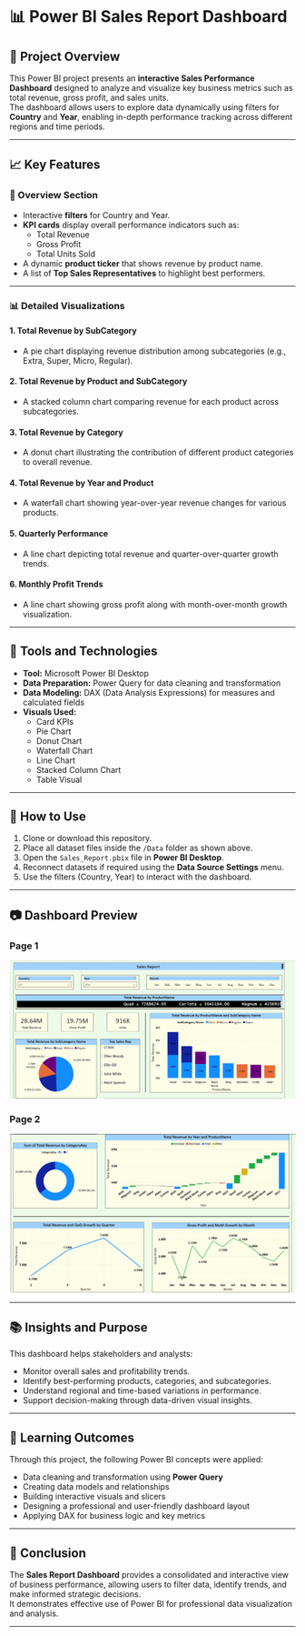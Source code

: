 # 📊 Power BI Sales Report Dashboard

## 🧾 Project Overview
This Power BI project presents an **interactive Sales Performance Dashboard** designed to analyze and visualize key business metrics such as total revenue, gross profit, and sales units.  
The dashboard allows users to explore data dynamically using filters for **Country** and **Year**, enabling in-depth performance tracking across different regions and time periods.

---

## 📈 Key Features

### 🧠 Overview Section
- Interactive **filters** for Country and Year.  
- **KPI cards** display overall performance indicators such as:
  - Total Revenue  
  - Gross Profit  
  - Total Units Sold  
- A dynamic **product ticker** that shows revenue by product name.  
- A list of **Top Sales Representatives** to highlight best performers.

---

### 📊 Detailed Visualizations
#### 1. **Total Revenue by SubCategory**
- A pie chart displaying revenue distribution among subcategories (e.g., Extra, Super, Micro, Regular).

#### 2. **Total Revenue by Product and SubCategory**
- A stacked column chart comparing revenue for each product across subcategories.

#### 3. **Total Revenue by Category**
- A donut chart illustrating the contribution of different product categories to overall revenue.

#### 4. **Total Revenue by Year and Product**
- A waterfall chart showing year-over-year revenue changes for various products.

#### 5. **Quarterly Performance**
- A line chart depicting total revenue and quarter-over-quarter growth trends.

#### 6. **Monthly Profit Trends**
- A line chart showing gross profit along with month-over-month growth visualization.

---

## 🧩 Tools and Technologies
- **Tool:** Microsoft Power BI Desktop  
- **Data Preparation:** Power Query for data cleaning and transformation  
- **Data Modeling:** DAX (Data Analysis Expressions) for measures and calculated fields  
- **Visuals Used:**  
  - Card KPIs  
  - Pie Chart  
  - Donut Chart  
  - Waterfall Chart  
  - Line Chart  
  - Stacked Column Chart  
  - Table Visual  

---

## 🚀 How to Use
1. Clone or download this repository.  
2. Place all dataset files inside the `/Data` folder as shown above.  
3. Open the `Sales_Report.pbix` file in **Power BI Desktop**.  
4. Reconnect datasets if required using the **Data Source Settings** menu.  
5. Use the filters (Country, Year) to interact with the dashboard.    

---

## 📷 Dashboard Preview
### Page 1
![Sales Dashboard Overview](Sales_Report_1.png)

### Page 2
![Sales Dashboard Trends](Sales_Report_2.png)

---

## 📚 Insights and Purpose
This dashboard helps stakeholders and analysts:
- Monitor overall sales and profitability trends.  
- Identify best-performing products, categories, and subcategories.  
- Understand regional and time-based variations in performance.  
- Support decision-making through data-driven visual insights.  

---

## 🧠 Learning Outcomes
Through this project, the following Power BI concepts were applied:
- Data cleaning and transformation using **Power Query**  
- Creating data models and relationships  
- Building interactive visuals and slicers  
- Designing a professional and user-friendly dashboard layout  
- Applying DAX for business logic and key metrics  

---

## 🏁 Conclusion
The **Sales Report Dashboard** provides a consolidated and interactive view of business performance, allowing users to filter data, identify trends, and make informed strategic decisions.  
It demonstrates effective use of Power BI for professional data visualization and analysis.

---
